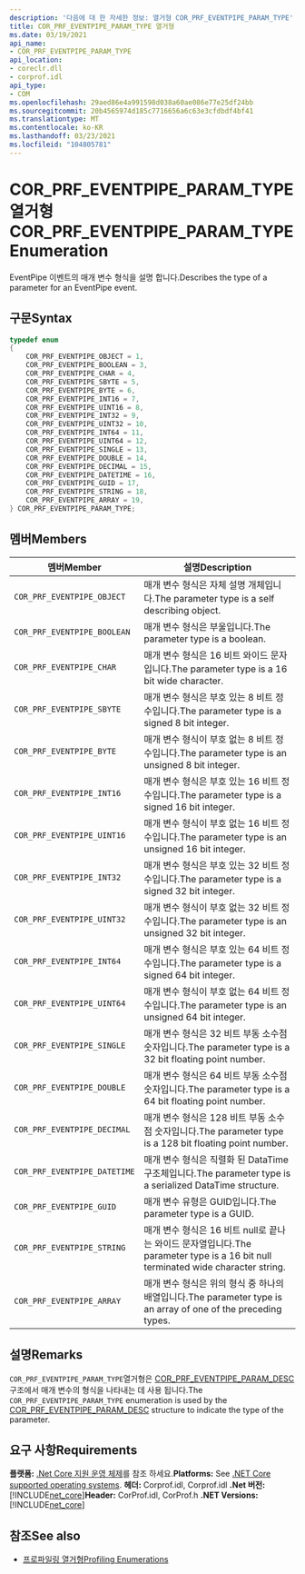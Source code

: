 ```yaml
---
description: '다음에 대 한 자세한 정보: 열거형 COR_PRF_EVENTPIPE_PARAM_TYPE'
title: COR_PRF_EVENTPIPE_PARAM_TYPE 열거형
ms.date: 03/19/2021
api_name:
- COR_PRF_EVENTPIPE_PARAM_TYPE
api_location:
- coreclr.dll
- corprof.idl
api_type:
- COM
ms.openlocfilehash: 29aed86e4a991598d038a60ae086e77e25df24bb
ms.sourcegitcommit: 20b4565974d185c7716656a6c63e3cfdbdf4bf41
ms.translationtype: MT
ms.contentlocale: ko-KR
ms.lasthandoff: 03/23/2021
ms.locfileid: "104805781"
---
```

# <a name="cor_prf_eventpipe_param_type-enumeration"></a><span data-ttu-id="56705-103">COR_PRF_EVENTPIPE_PARAM_TYPE 열거형</span><span class="sxs-lookup"><span data-stu-id="56705-103">COR_PRF_EVENTPIPE_PARAM_TYPE Enumeration</span></span>

<span data-ttu-id="56705-104">EventPipe 이벤트의 매개 변수 형식을 설명 합니다.</span><span class="sxs-lookup"><span data-stu-id="56705-104">Describes the type of a parameter for an EventPipe event.</span></span>
  
## <a name="syntax"></a><span data-ttu-id="56705-105">구문</span><span class="sxs-lookup"><span data-stu-id="56705-105">Syntax</span></span>  
  
```cpp  
typedef enum
{
    COR_PRF_EVENTPIPE_OBJECT = 1,
    COR_PRF_EVENTPIPE_BOOLEAN = 3,
    COR_PRF_EVENTPIPE_CHAR = 4,
    COR_PRF_EVENTPIPE_SBYTE = 5,
    COR_PRF_EVENTPIPE_BYTE = 6,
    COR_PRF_EVENTPIPE_INT16 = 7,
    COR_PRF_EVENTPIPE_UINT16 = 8,
    COR_PRF_EVENTPIPE_INT32 = 9,
    COR_PRF_EVENTPIPE_UINT32 = 10,
    COR_PRF_EVENTPIPE_INT64 = 11,
    COR_PRF_EVENTPIPE_UINT64 = 12,
    COR_PRF_EVENTPIPE_SINGLE = 13,
    COR_PRF_EVENTPIPE_DOUBLE = 14,
    COR_PRF_EVENTPIPE_DECIMAL = 15,
    COR_PRF_EVENTPIPE_DATETIME = 16,
    COR_PRF_EVENTPIPE_GUID = 17,
    COR_PRF_EVENTPIPE_STRING = 18,
    COR_PRF_EVENTPIPE_ARRAY = 19,
} COR_PRF_EVENTPIPE_PARAM_TYPE;
```  
  
## <a name="members"></a><span data-ttu-id="56705-106">멤버</span><span class="sxs-lookup"><span data-stu-id="56705-106">Members</span></span>  
  
|<span data-ttu-id="56705-107">멤버</span><span class="sxs-lookup"><span data-stu-id="56705-107">Member</span></span>|<span data-ttu-id="56705-108">설명</span><span class="sxs-lookup"><span data-stu-id="56705-108">Description</span></span>|  
|------------|-----------------|  
|`COR_PRF_EVENTPIPE_OBJECT`|<span data-ttu-id="56705-109">매개 변수 형식은 자체 설명 개체입니다.</span><span class="sxs-lookup"><span data-stu-id="56705-109">The parameter type is a self describing object.</span></span>|
|`COR_PRF_EVENTPIPE_BOOLEAN`|<span data-ttu-id="56705-110">매개 변수 형식은 부울입니다.</span><span class="sxs-lookup"><span data-stu-id="56705-110">The parameter type is a boolean.</span></span>|
|`COR_PRF_EVENTPIPE_CHAR`|<span data-ttu-id="56705-111">매개 변수 형식은 16 비트 와이드 문자입니다.</span><span class="sxs-lookup"><span data-stu-id="56705-111">The parameter type is a 16 bit wide character.</span></span>|
|`COR_PRF_EVENTPIPE_SBYTE`|<span data-ttu-id="56705-112">매개 변수 형식은 부호 있는 8 비트 정수입니다.</span><span class="sxs-lookup"><span data-stu-id="56705-112">The parameter type is a signed 8 bit integer.</span></span>|
|`COR_PRF_EVENTPIPE_BYTE`|<span data-ttu-id="56705-113">매개 변수 형식이 부호 없는 8 비트 정수입니다.</span><span class="sxs-lookup"><span data-stu-id="56705-113">The parameter type is an unsigned 8 bit integer.</span></span>|
|`COR_PRF_EVENTPIPE_INT16`|<span data-ttu-id="56705-114">매개 변수 형식은 부호 있는 16 비트 정수입니다.</span><span class="sxs-lookup"><span data-stu-id="56705-114">The parameter type is a signed 16 bit integer.</span></span>|
|`COR_PRF_EVENTPIPE_UINT16`|<span data-ttu-id="56705-115">매개 변수 형식이 부호 없는 16 비트 정수입니다.</span><span class="sxs-lookup"><span data-stu-id="56705-115">The parameter type is an unsigned 16 bit integer.</span></span>|
|`COR_PRF_EVENTPIPE_INT32`|<span data-ttu-id="56705-116">매개 변수 형식은 부호 있는 32 비트 정수입니다.</span><span class="sxs-lookup"><span data-stu-id="56705-116">The parameter type is a signed 32 bit integer.</span></span>|
|`COR_PRF_EVENTPIPE_UINT32`|<span data-ttu-id="56705-117">매개 변수 형식이 부호 없는 32 비트 정수입니다.</span><span class="sxs-lookup"><span data-stu-id="56705-117">The parameter type is an unsigned 32 bit integer.</span></span>|
|`COR_PRF_EVENTPIPE_INT64`|<span data-ttu-id="56705-118">매개 변수 형식은 부호 있는 64 비트 정수입니다.</span><span class="sxs-lookup"><span data-stu-id="56705-118">The parameter type is a signed 64 bit integer.</span></span>|
|`COR_PRF_EVENTPIPE_UINT64`|<span data-ttu-id="56705-119">매개 변수 형식이 부호 없는 64 비트 정수입니다.</span><span class="sxs-lookup"><span data-stu-id="56705-119">The parameter type is an unsigned 64 bit integer.</span></span>|
|`COR_PRF_EVENTPIPE_SINGLE`|<span data-ttu-id="56705-120">매개 변수 형식은 32 비트 부동 소수점 숫자입니다.</span><span class="sxs-lookup"><span data-stu-id="56705-120">The parameter type is a 32 bit floating point number.</span></span>|
|`COR_PRF_EVENTPIPE_DOUBLE`|<span data-ttu-id="56705-121">매개 변수 형식은 64 비트 부동 소수점 숫자입니다.</span><span class="sxs-lookup"><span data-stu-id="56705-121">The parameter type is a 64 bit floating point number.</span></span>|
|`COR_PRF_EVENTPIPE_DECIMAL`|<span data-ttu-id="56705-122">매개 변수 형식은 128 비트 부동 소수점 숫자입니다.</span><span class="sxs-lookup"><span data-stu-id="56705-122">The parameter type is a 128 bit floating point number.</span></span>|
|`COR_PRF_EVENTPIPE_DATETIME`|<span data-ttu-id="56705-123">매개 변수 형식은 직렬화 된 DataTime 구조체입니다.</span><span class="sxs-lookup"><span data-stu-id="56705-123">The parameter type is a serialized DataTime structure.</span></span>|
|`COR_PRF_EVENTPIPE_GUID`|<span data-ttu-id="56705-124">매개 변수 유형은 GUID입니다.</span><span class="sxs-lookup"><span data-stu-id="56705-124">The parameter type is a GUID.</span></span>|
|`COR_PRF_EVENTPIPE_STRING`|<span data-ttu-id="56705-125">매개 변수 형식은 16 비트 null로 끝나는 와이드 문자열입니다.</span><span class="sxs-lookup"><span data-stu-id="56705-125">The parameter type is a 16 bit null terminated wide character string.</span></span>|
|`COR_PRF_EVENTPIPE_ARRAY`|<span data-ttu-id="56705-126">매개 변수 형식은 위의 형식 중 하나의 배열입니다.</span><span class="sxs-lookup"><span data-stu-id="56705-126">The parameter type is an array of one of the preceding types.</span></span>|
  
## <a name="remarks"></a><span data-ttu-id="56705-127">설명</span><span class="sxs-lookup"><span data-stu-id="56705-127">Remarks</span></span>  

 <span data-ttu-id="56705-128">`COR_PRF_EVENTPIPE_PARAM_TYPE`열거형은 [COR_PRF_EVENTPIPE_PARAM_DESC](cor-prf-eventpipe-param-desc-structure.md) 구조에서 매개 변수의 형식을 나타내는 데 사용 됩니다.</span><span class="sxs-lookup"><span data-stu-id="56705-128">The `COR_PRF_EVENTPIPE_PARAM_TYPE` enumeration is used by the [COR_PRF_EVENTPIPE_PARAM_DESC](cor-prf-eventpipe-param-desc-structure.md) structure to indicate the type of the parameter.</span></span>
  
## <a name="requirements"></a><span data-ttu-id="56705-129">요구 사항</span><span class="sxs-lookup"><span data-stu-id="56705-129">Requirements</span></span>  

<span data-ttu-id="56705-130">**플랫폼:** [.Net Core 지원 운영 체제](../../../core/install/windows.md?pivots=os-windows)를 참조 하세요.</span><span class="sxs-lookup"><span data-stu-id="56705-130">**Platforms:** See [.NET Core supported operating systems](../../../core/install/windows.md?pivots=os-windows).</span></span>
<span data-ttu-id="56705-131">**헤더:** Corprof.idl, Corprof.idl **.Net 버전:**[!INCLUDE[net_core](../../../../includes/net-core-50-md.md)]</span><span class="sxs-lookup"><span data-stu-id="56705-131">**Header:** CorProf.idl, CorProf.h **.NET Versions:** [!INCLUDE[net_core](../../../../includes/net-core-50-md.md)]</span></span>
  
## <a name="see-also"></a><span data-ttu-id="56705-132">참조</span><span class="sxs-lookup"><span data-stu-id="56705-132">See also</span></span>

- [<span data-ttu-id="56705-133">프로파일링 열거형</span><span class="sxs-lookup"><span data-stu-id="56705-133">Profiling Enumerations</span></span>](profiling-enumerations.md)
